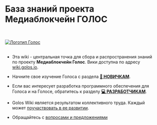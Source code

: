 ﻿# База знаний проекта Медиаблокчейн ГОЛОС
<br>

[![Логотип Голос](https://raw.githubusercontent.com/GolosChain/wiki/master/_images/golos_logo.png)](https://golos.io/)
<br><br>

- Эта wiki - центральная точка для сбора и распространения знаний по проекту **Медиаблокчейн Голос**.  Вики доступна по адресу [wiki.golos.io](https://wiki.golos.io).

- Начните свое изучение Голоса с раздела **[🚀 НОВИЧКАМ](/1-introduction/welcome.md)**. 

- Если вас интересует разработка программного обеспечения для Голоса и на Голосе, обратитесь к разделу **[💻 РАЗРАБОТЧИКАМ](/razrabotchikam.md)**.

- Golos Wiki является результатом коллективного труда. Каждый может [поучаствовать в ее развитии](/uchastie-v-viki-golosa.md). 
- Обращайтесь с [вопросами и предложениями](/kontakti.md)